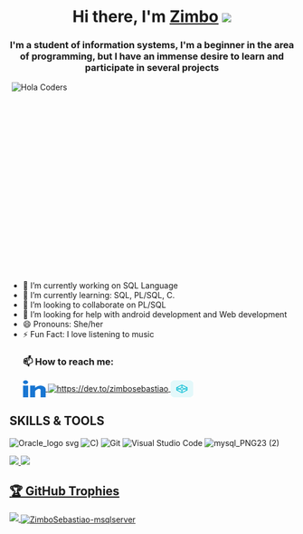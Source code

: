 

<h1 align="center">Hi there, I'm <a href="https://apleon.github.io/rsschool-cv/" target="_blank">Zimbo</a>
<img src="https://github.com/blackcater/blackcater/raw/main/images/Hi.gif" height="32"/></h1>
<h3 align="center"> I'm a student of information systems, I'm a beginner in 
the area of programming, but I have an immense desire to                             
learn and participate in several projects	</h3>
<img align="right" src="https://user-images.githubusercontent.com/94145573/167327452-29b47dbe-1ea4-4f52-b116-435b08add748.gif" alt="Hola Coders" width="500" height="350"/> 

- 🔭 I’m currently working on SQL Language
- 🌱 I’m currently learning: SQL, PL/SQL, C.
- 👯 I’m looking to collaborate on PL/SQL
- 🤔 I’m looking for help with android development and Web development
- 😄 Pronouns: She/her
- ⚡ Fun Fact: I love listening to music
  <h3>📫 How to reach me:</h3>
  <div>
    <a href="https://www.linkedin.com/in/zimbo-sebasti%C3%A3o-3397a1195/">
      <img align="center" src="https://raw.githubusercontent.com/lkotlarenko/lkotlarenko/main/src/images/icons/Social/linked-in-alt.svg" alt="linkedin" height="30" width="40" />
    </a>
    <a href="https://dev.to/zimbosebastiao">
      <img align="center" src="https://raw.githubusercontent.com/rahuldkjain/github-profile-readme-generator/master/src/images/icons/Social/devto.svg" alt="https://dev.to/zimbosebastiao" height="30" width="40" />
    </a>
    <a href="https://codepen.io/zimbosebastiao">
      <img align="center" src="https://raw.githubusercontent.com/lkotlarenko/lkotlarenko/main/src/images/icons/Social/codepen.svg" alt="codepen" height="30" width="40" />
  </a>
  </div>

## SKILLS & TOOLS

![Oracle_logo svg](https://user-images.githubusercontent.com/94145573/167325206-9f4f375a-14e9-4429-acb2-62272a14b186.png)
![C)](https://user-images.githubusercontent.com/94145573/167326096-4b4aa3a0-637c-49a9-b06a-317d6e9a73a5.jpg)
![Git](https://img.shields.io/badge/git-%23F05033.svg?style=for-the-badge&logo=git&logoColor=white)
![Visual Studio Code](https://img.shields.io/badge/Visual%20Studio%20Code-0078d7.svg?style=for-the-badge&logo=visual-studio-code&logoColor=white)
![mysql_PNG23 (2)](https://user-images.githubusercontent.com/94145573/167325534-54fe37b6-db63-4a81-b982-8352c20301c1.png)


<div>
  <a href="https://github.com/ZimboSebastiao">
  <img height="180em" src="https://github-readme-stats.vercel.app/api?username=ZimboSebastiao&show_icons=true&theme=dracula&include_all_commits=true&count_private=true&cache_seconds=1800"/>
    
<img height="180em" src="https://github-readme-stats.vercel.app/api/top-langs/?username=ZimboSebastiao&layout=compact&langs_count=7&theme=dracula&cache_seconds=1800"/>
</div>

  
  <h2>🏆 GitHub Trophies</h2>
<img src="https://github-profile-trophy.vercel.app/?username=ZimboSebastiao&theme=nord&column=7" >
  
 <img align="center" alt="ZimboSebastiao-msqlserver"  src="https://komarev.com/ghpvc/?username=ZimboSebastiao&style=flat-square"> 
  

